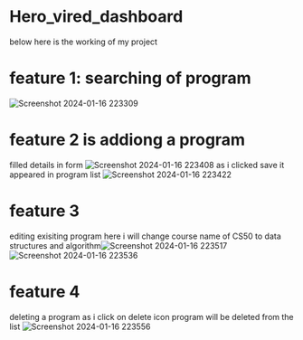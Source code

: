 # Hero_vired_dashboard

below here is the working of my project 

# feature 1: searching of program
![Screenshot 2024-01-16 223309](https://github.com/wick786786/Hero_vired_dashboard/assets/86571155/182d5dd0-58d7-4627-890d-63539f39f3aa)

# feature 2 is addiong a program
 filled details in form
![Screenshot 2024-01-16 223408](https://github.com/wick786786/Hero_vired_dashboard/assets/86571155/9f784889-3f14-4046-b793-69d20d818814)
as i clicked save it appeared in program list
![Screenshot 2024-01-16 223422](https://github.com/wick786786/Hero_vired_dashboard/assets/86571155/d12669f0-959a-45b1-8b65-0fbb423a8645)

# feature 3
editing exisiting program here i will change course name of CS50 to data structures and algorithm![Screenshot 2024-01-16 223517](https://github.com/wick786786/Hero_vired_dashboard/assets/86571155/8b9fb9bc-dbf1-45ee-af8c-cc054026ce13)
![Screenshot 2024-01-16 223536](https://github.com/wick786786/Hero_vired_dashboard/assets/86571155/88c8f30d-59df-4c46-9022-aa8ed25b21dc)
# feature 4
deleting a program as i click on delete icon program will be deleted from the list
![Screenshot 2024-01-16 223556](https://github.com/wick786786/Hero_vired_dashboard/assets/86571155/fc9409ed-cec5-4f08-a77c-7ebba5f873b3)
